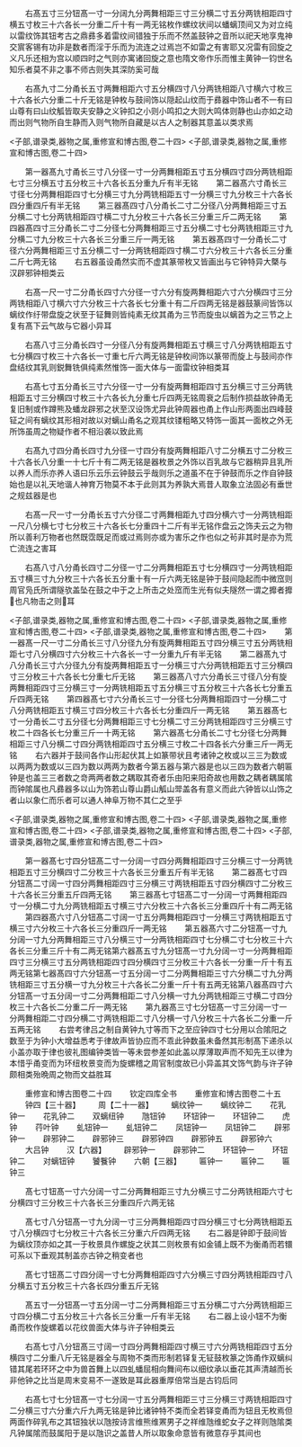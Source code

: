 <!-- { "loadSidebar": true } -->
　　右髙五寸三分钮髙一寸一分阔九分两舞相距三寸三分横二寸五分两铣相距四寸横五寸枚三十六各长一分重二斤十有一两无铭枚作螺纹状间以蟠螭顶间又为对立纯以雷纹饰其钮考古之鼎彞多着雷纹间错独于乐而不然盖鼓钟之音所以祀天地享鬼神交賔客锡有功非是数者而淫于乐而为流连之过焉岂不如雷之有害耶又况雷有回旋之义凡乐还相为宫以顺四时之气则亦寓诸回旋之意也隋文帝作乐而惟主黄钟一钧世名知乐者莫不非之事不师古则失其深防奚可哉



　　右髙九寸二分甬长五寸两舞相距六寸五分横四寸八分两铣相距八寸横六寸枚三十六各长六分重二十斤无铭是钟枚与鼓间饰以隠起山纹而于彞器中饰山者不一有曰山尊有曰山纹觚皆取夫安静之义钟扣之小则小鸣扣之大则大鸣体则静也山亦如之动而出则气物所自生静而入则气物所自藏是以古人之制器其意盖以类求焉

<子部,谱录类,器物之属,重修宣和博古图,卷二十四>
<子部,谱录类,器物之属,重修宣和博古图,卷二十四>

　　第一器髙九寸甬长三寸八分径一寸一分两舞相距五寸五分横四寸四分两铣相距七寸三分横五寸五分枚三十六各长五分重九斤有半无铭
　　第二器髙六寸甬长三寸径七分两舞相距四寸七分横三寸九分两铣相距五寸一分横三寸九分枚三十六各长四分重四斤有半无铭
　　第三器髙四寸八分甬长二寸二分径八分两舞相距三寸五分横二寸七分两铣相距四寸横二寸九分枚三十六各长三分重三斤二两无铭
　　第四器髙四寸三分甬长二寸二分径七分两舞相距三寸五分横二寸七分两铣相距三寸九分横二寸九分枚三十六各长三分重三斤一两无铭
　　第五器髙四寸一分甬长二寸径六分两舞相距三寸五分横二寸一分两铣相距四寸横二寸六分枚三十六各长三分重二斤七两无铭
　　右五器虽设甬然实而不虚其篆带枚又皆画出与它钟特异大槩与汉辟邪钟相类云

　　右髙一尺一寸二分甬长四寸六分径一寸六分有旋两舞相距六寸六分横四寸三分两铣相距八寸横六寸六分枚三十六各长七分重十有二斤四两无铭是器鼓篆间皆饰以螭纹作纡带盘旋之状至于钲舞则皆纯素无纹其甬为三节而旋虫以螭首为之三节之上复有髙下云气故与它器小异耳

　　右髙八寸三分甬长四寸一分径八分有旋两舞相距五寸横三寸八分两铣相距五寸七分横四寸枚三十六各长一寸重七斤六两无铭是钟枚间饰以篆带而旋上与鼓间亦作盘结纹其乳则鋭舞铣俱纯素然惟饰一面大体与一面雷纹钟相类耳

　　右髙七寸五分甬长三寸六分径一寸一分有旋两舞相距四寸五分横三寸三分两铣相距五寸三分横四寸枚三十六各长九分重七斤四两无铭周衰之后制作损益故钟甬无复旧制或作蹲熊及蟠龙辟邪之状至汉设饰尤异此钟周器也甬上作山形两面出四峰鼓钲之间有螭纹其形相对故以对螭山甬名之观其纹镂粗略又特饰一面其一面枚之外无所饰虽周之物疑作者不相沿袭以致此焉

　　右髙九寸四分甬长四寸九分径一寸四分有旋两舞相距八寸二分横五寸二分枚三十六各长八分重一十七斤十有二两无铭是器枚景之外饰以百乳故与它器稍异且乳所以养人而乐亦养人语曰乐云乐云钟鼓云乎哉则乐之道虽不在于钟鼓而乐之作自钟鼓始也是以礼天地谐人神育万物莫不本于此则其为养孰大焉昔人取象立法固必有垂世之规兹器是也

　　右髙一尺一寸一分甬长五寸六分径二寸两舞相距九寸四分横六寸一分两铣相距一尺八分横七寸七分枚三十六各长七分重四十二斤有半无铭作盘云之饰夫云之为物所以善利万物者也然既霑既足而或过焉则亦或为害乐之作也似之茍非其时是亦为荒亡流连之害耳

　　右髙八寸八分甬长四寸二分径一寸二分两舞相距五寸七分横四寸一分两铣相距五寸横三寸九分枚三十六各长五分重十有一斤六两无铭是钟于鼓间隐起而中微窊则周官凫氏所谓隧欤盖坠在鼓之中于之上所击之处窊而生光有似夫隧然一谓之攠者攠也凡物击之则耳

<子部,谱录类,器物之属,重修宣和博古图,卷二十四>
<子部,谱录类,器物之属,重修宣和博古图,卷二十四>
<子部,谱录类,器物之属,重修宣和博古图,卷二十四>
　　第一器髙一尺一寸二分甬长三寸八分径九分有旋两舞相距五寸四分横三寸五分两铣相距七寸八分横四寸六分枚三十六各长一寸一分重九斤有半无铭
　　第二器髙九寸八分甬长三寸六分径九分有旋两舞相距五寸一分横三寸六分两铣相距五寸三分横四寸三分枚三十六各长七分重七斤无铭
　　第三器髙八寸六分甬长三寸径八分有旋两舞相距四寸三分横三寸一分两铣相距五寸五分横三寸五分枚三十六各长七分重五斤四两无铭
　　第四器髙七寸六分甬长三寸一分径七分两舞相距四寸一分横二寸八分两铣相距五寸横三寸四分枚三十六各长七分重四斤一两无铭
　　第五器髙七寸一分甬长二寸五分径七分两舞相距三寸七分横二寸三分两铣相距四寸三分横三寸枚二十四各长七分重三斤一十两无铭
　　第六器髙七分甬长二寸七分径七分两舞相距三寸八分横二寸四分两铣相距四寸五分横三寸枚二十四各长六分重三斤一两无铭
　　右六器并于鼓间各作山形起伏其上如篆带状且考诸钟之枚或以三三为数或以两两为数或以三四为数以两两为数者今第五器与第六器是也以三四为数者六朝匾钟是也盖三三者数之竒两两者数之耦取其奇者乐由阳来阳奇故也用数之耦者耦属隂而钟隂属也凡彞器多以山为饰若山尊山爵山觚山斝盖各有意义而此六钟皆以山饰之者山以象仁而乐者可以通人神阜万物不其仁之至乎

<子部,谱录类,器物之属,重修宣和博古图,卷二十四>
<子部,谱录类,器物之属,重修宣和博古图,卷二十四>
<子部,谱录类,器物之属,重修宣和博古图,卷二十四>
<子部,谱录类,器物之属,重修宣和博古图,卷二十四>

　　第一器髙七寸四分钮髙二寸一分阔一寸四分两舞相距四寸三分横三寸一分两铣相距五寸三分横四寸二分枚三十六各长三分重五斤有半无铭
　　第二器髙七寸四分钮髙二寸阔一寸四分两舞相距四寸三分横三寸两铣相距五寸四分横四寸二分枚三十六各长三分重五斤四两无铭
　　第三器髙七寸钮髙二寸一分阔一寸两舞相距四寸一分横二寸九分两铣相距五寸横三寸六分枚三十六各长三分重四斤十有二两无铭
　　第四器髙六寸八分钮髙二寸阔一寸五分两舞相距四寸一分横三寸两铣相距五寸横三寸六分枚三十六各长三分重四斤一两无铭
　　第五器髙六寸二分钮髙一寸九分阔一寸九分两舞相距三寸八分横三寸一分两铣相距四寸七分横二寸七分枚三十六各长三分重三斤十有二两无铭第六器髙五寸九分钮髙一寸九分阔一寸一分两舞相距四寸三分横三寸五分两铣相距四寸四分横四寸三分枚三十六各长一分重一斤十有五两无铭第七器髙四寸六分钮髙一寸五分阔一寸二分两舞相距三寸六分横二寸九分两铣相距三寸五分横一寸九分枚三十六各长二分重一斤十有五两无铭第八器髙四寸六分钮髙一寸五分阔一寸二分两舞相距二寸八分横一寸九分两铣相距三寸横二寸四分枚三十六各长二分重二斤一两无铭
　　第九器髙三寸七分钮髙一寸三分阔一寸一分两舞相距二寸四分横二寸两铣相距二寸八分横一寸八分枚三十六各长二分重一斤五两无铭
　　右尝考律吕之制自黄钟九寸等而下之至应钟四寸七分用以合隂阳之数至于为钟小大增益悉考于律故声皆协应而不乖此钟数虽未备然其形制髙下递杀以小盖亦取于律也彼礼图编钟类皆一等未尝参差如此盖以厚薄取声而不知先王以律为本惜乎甬变而为环纽枚景变而为旋螺稽之周官制度故已小异盖其文饰气韵与许子钟颇相类殆晩周之物而文益胜耳

　　重修宣和博古图卷二十四
　　钦定四库全书
　　重修宣和博古图卷二十五
　　钟四【三十器】
　　周【二十一器】
　　螭纹钟一
　　螭纹钟二
　　花乳钟一
　　花乳钟二
　　双螭纽钟
　　虺钮钟
　　环钮钟一
　　环钮钟二
　　虎钟
　　荇叶钟
　　虬钮钟一
　　虬钮钟二
　　凤钮钟一
　　凤钮钟二
　　辟邪钟一
　　辟邪钟二
　　辟邪钟三
　　辟邪钟四
　　辟邪钟五
　　辟邪钟六
　　大吕钟
　　汉【六器】
　　辟邪钟一
　　辟邪钟二
　　环钮钟一
　　环钮钟二
　　对螭钮钟
　　饕餮钟
　　六朝【三器】
　　匾钟一
　　匾钟二
　　匾钟三


　　髙七寸钮髙一寸六分阔一寸二分两舞相距三寸九分横三寸二分两铣相距六寸七分横四寸三分枚三十六各长三分重四斤六两无铭

　　髙七寸八分钮髙一寸九分阔一寸三分两舞相距四寸四分横三寸七分两铣相距五寸八分横四寸七分枚三十六各长三分重六斤四两无铭
　　右二器是钟即于鼓间皆为螭纹顶亦如之其一于枚景具作螺旋之状其二则枚景有如金铺上既不为衡甬而若镮可系以下垂观其制盖亦古钟之稍变者也

　　髙七寸钮髙二寸四分阔一寸七分两舞相距四寸六分横三寸四分两铣相距四寸八分横五寸五分枚三十六各长四分重五斤无铭

　　髙五寸一分钮髙一寸五分阔一寸二分两舞相距三寸五分横二寸六分两铣相距三寸四分横二寸五分枚三十六各长三分重一斤有半无铭
　　右二器上设小钮不为衡甬而枚作旋螺着以花纹兽面大体与许子钟相类云

　　右髙七寸八分钮髙三寸阔一寸四分两舞相距四寸横三寸六分两铣相距四寸五分横四寸二分重八斤无铭是器全与周物不类而形制若铎复无钲鼓枚篆之饰甬作双螭纠错其尾若环环之中为兽首舞上以四虬蟠屈相向舞间布以细纹承以垂花其声清越而长非他钟之比当是周末变易不一遂致是耳此器重厚倍常当是古钧后同

　　右髙七寸七分钮髙一寸七分阔一寸五分两舞相距三寸三分横三寸两铣相距四寸二分横三寸六分重六斤九两无铭是钟比诸钟特不类而全若铎变甬而为钮且无枚焉但两面作碎乳布之其钮独状以虺按诗言维熊维罴男子之祥维虺维蛇女子之祥则虺隂类凡钟属隂而鼓属阳于是以虺识之盖昔人所以取象命意皆有微意存乎其间也

